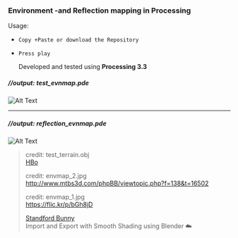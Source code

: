 ### Environment -and Reflection mapping in Processing 


Usage:   
* `Copy +Paste or download the Repository`
* `Press play`  


   Developed and tested using __Processing 3.3__ 


##### //output: test_evnmap.pde  

![Alt Text](https://68.media.tumblr.com/687befef294bf10bc456b42a151c4b33/tumblr_oqe0xdGFMy1tvt5h8o1_540.gif)
***

##### //output: reflection_evnmap.pde  
![Alt Text](https://68.media.tumblr.com/12856c410d591ac370a9ea3f9d8aae72/tumblr_oqfky81Rlc1tvt5h8o1_540.gif)


>                                                                   
> credit: test_terrain.obj                                         
> [HBo](https://forum.processing.org/two/profile/HBo)               
>                                                                   
> credit: envmap_2.jpg                                             
> http://www.mtbs3d.com/phpBB/viewtopic.php?f=138&t=16502           
>                                                                   
> credit: envmap_1.jpg                                             
> https://flic.kr/p/bGh8jD                                          
>                                                                   
> [Standford Bunny](https://en.wikipedia.org/wiki/Stanford_bunny)  
> Import and Export with Smooth Shading using Blender :cloud:         
>
